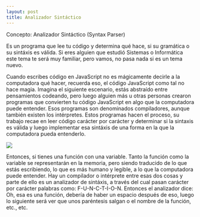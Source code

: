 ```yaml
---
layout: post
title: Analizador Sintáctico
---
```


Concepto: Analizador Sintáctico (Syntax Parser)

Es un programa que lee tu código y determina qué hace, si su gramática o su sintáxis es válida. Si eres alguien que estudió Sistemas o Informática este tema te será muy familiar, pero vamos, no pasa nada si es un tema nuevo. 

Cuando escribes código en JavaScript no es mágicamente decirle a la computadora qué hacer, recuerda eso, el código JavaScript como tal no hace magia. Imagina el siguiente escenario, estás abstraído entre pensamientos codeando, pero luego alguien más u otras personas crearon programas que convierten tu código JavaScript en algo que la computadora puede entender. Esos programas son denominados compiladores, aunque también existen los intérpretes. Estos programas hacen el proceso, su trabajo recae en leer código carácter por carácter y determinar si la sintaxis es válida y luego implementar esa sintáxis de una forma en la que la computadora pueda entenderlo. 

![](https://omarsainz.com/blog/images/Function.png)

Entonces, si tienes una función con una variable. Tanto la función como la variable se representarán en la memoria, pero siendo traducido de lo que estás escribiendo, lo que es más humano y legible, a lo que la computadora puede entender. Hay un compilador o intérprete entre esas dos cosas y parte de ello es un analizador de sintáxis, a través del cual pasan carácter por carácter palabras como: F-U-N-C-T-I-O-N. Entonces el analizador dice: Oh, esa es una función, debería de haber un espacio después de eso, luego lo siguiente será ver que unos paréntesis salgan o el nombre de la función, etc., etc.


